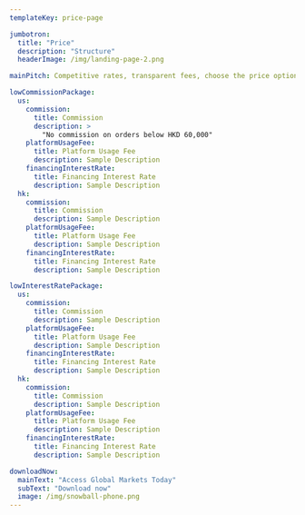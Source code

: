```yaml
---
templateKey: price-page

jumbotron:
  title: "Price"
  description: "Structure"
  headerImage: /img/landing-page-2.png

mainPitch: Competitive rates, transparent fees, choose the price option that’s right for you.

lowCommissionPackage:
  us:
    commission:
      title: Commission
      description: >
        "No commission on orders below HKD 60,000"
    platformUsageFee:
      title: Platform Usage Fee
      description: Sample Description
    financingInterestRate:
      title: Financing Interest Rate
      description: Sample Description
  hk:
    commission:
      title: Commission
      description: Sample Description
    platformUsageFee:
      title: Platform Usage Fee
      description: Sample Description
    financingInterestRate:
      title: Financing Interest Rate
      description: Sample Description

lowInterestRatePackage:
  us:
    commission:
      title: Commission
      description: Sample Description
    platformUsageFee:
      title: Platform Usage Fee
      description: Sample Description
    financingInterestRate:
      title: Financing Interest Rate
      description: Sample Description
  hk:
    commission:
      title: Commission
      description: Sample Description
    platformUsageFee:
      title: Platform Usage Fee
      description: Sample Description
    financingInterestRate:
      title: Financing Interest Rate
      description: Sample Description

downloadNow:
  mainText: "Access Global Markets Today"
  subText: "Download now"
  image: /img/snowball-phone.png
---
```


